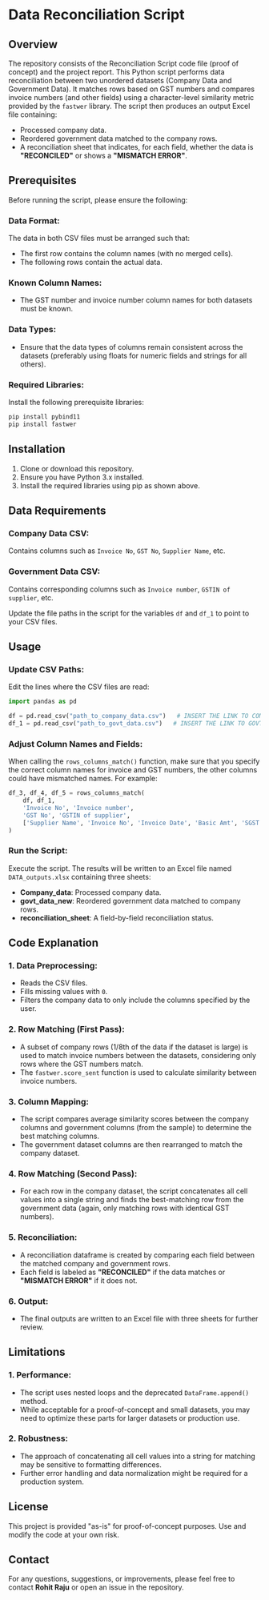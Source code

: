 # Data Reconciliation Script

## Overview
The repository consists of the Reconciliation Script code file (proof of concept) and the project report. 
This Python script performs data reconciliation between two unordered datasets (Company Data and Government Data). It matches rows based on GST numbers and compares invoice numbers (and other fields) using a character-level similarity metric provided by the `fastwer` library. The script then produces an output Excel file containing:

- Processed company data.
- Reordered government data matched to the company rows.
- A reconciliation sheet that indicates, for each field, whether the data is **"RECONCILED"** or shows a **"MISMATCH ERROR"**.

## Prerequisites
Before running the script, please ensure the following:

### Data Format:
The data in both CSV files must be arranged such that:
- The first row contains the column names (with no merged cells).
- The following rows contain the actual data.

### Known Column Names:
- The GST number and invoice number column names for both datasets must be known.

### Data Types:
- Ensure that the data types of columns remain consistent across the datasets (preferably using floats for numeric fields and strings for all others).

### Required Libraries:
Install the following prerequisite libraries:
```bash
pip install pybind11
pip install fastwer
```

## Installation
1. Clone or download this repository.
2. Ensure you have Python 3.x installed.
3. Install the required libraries using pip as shown above.

## Data Requirements
### Company Data CSV:
Contains columns such as `Invoice No`, `GST No`, `Supplier Name`, etc.

### Government Data CSV:
Contains corresponding columns such as `Invoice number`, `GSTIN of supplier`, etc.

Update the file paths in the script for the variables `df` and `df_1` to point to your CSV files.

## Usage
### Update CSV Paths:
Edit the lines where the CSV files are read:
```python
import pandas as pd

df = pd.read_csv("path_to_company_data.csv")   # INSERT THE LINK TO COMPANY DATA as CSV file
df_1 = pd.read_csv("path_to_govt_data.csv")   # INSERT THE LINK TO GOVT DATA as CSV file
```

### Adjust Column Names and Fields:
When calling the `rows_columns_match()` function, make sure that you specify the correct column names for invoice and GST numbers, the other columns could have mismatched names. For example:
```python
df_3, df_4, df_5 = rows_columns_match(
    df, df_1,
    'Invoice No', 'Invoice number',
    'GST No', 'GSTIN of supplier',
    ['Supplier Name', 'Invoice No', 'Invoice Date', 'Basic Amt', 'SGST', 'CGST', 'IGST', 'GST No']
)
```

### Run the Script:
Execute the script. The results will be written to an Excel file named `DATA_outputs.xlsx` containing three sheets:

- **Company_data**: Processed company data.
- **govt_data_new**: Reordered government data matched to company rows.
- **reconciliation_sheet**: A field-by-field reconciliation status.

## Code Explanation
### 1. Data Preprocessing:
- Reads the CSV files.
- Fills missing values with `0`.
- Filters the company data to only include the columns specified by the user.

### 2. Row Matching (First Pass):
- A subset of company rows (1/8th of the data if the dataset is large) is used to match invoice numbers between the datasets, considering only rows where the GST numbers match.
- The `fastwer.score_sent` function is used to calculate similarity between invoice numbers.

### 3. Column Mapping:
- The script compares average similarity scores between the company columns and government columns (from the sample) to determine the best matching columns.
- The government dataset columns are then rearranged to match the company dataset.

### 4. Row Matching (Second Pass):
- For each row in the company dataset, the script concatenates all cell values into a single string and finds the best-matching row from the government data (again, only matching rows with identical GST numbers).

### 5. Reconciliation:
- A reconciliation dataframe is created by comparing each field between the matched company and government rows.
- Each field is labeled as **"RECONCILED"** if the data matches or **"MISMATCH ERROR"** if it does not.

### 6. Output:
- The final outputs are written to an Excel file with three sheets for further review.

## Limitations
### 1. Performance:
- The script uses nested loops and the deprecated `DataFrame.append()` method.
- While acceptable for a proof-of-concept and small datasets, you may need to optimize these parts for larger datasets or production use.

### 2. Robustness:
- The approach of concatenating all cell values into a string for matching may be sensitive to formatting differences.
- Further error handling and data normalization might be required for a production system.

## License
This project is provided "as-is" for proof-of-concept purposes. Use and modify the code at your own risk.

## Contact
For any questions, suggestions, or improvements, please feel free to contact **Rohit Raju** or open an issue in the repository.
